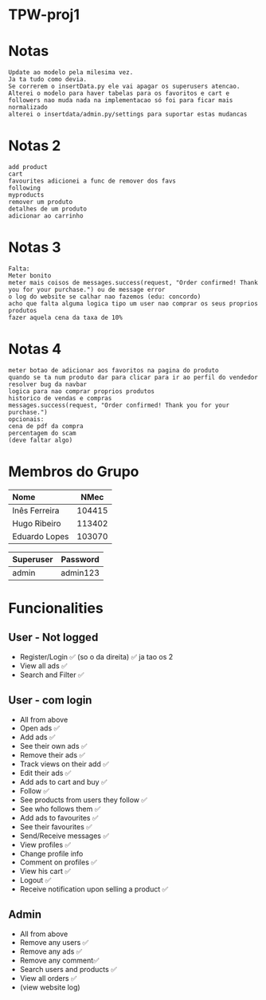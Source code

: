 # TPW-proj1

# Notas
```
Update ao modelo pela milesima vez.
Ja ta tudo como devia.
Se correrem o insertData.py ele vai apagar os superusers atencao.
Alterei o modelo para haver tabelas para os favoritos e cart e followers nao muda nada na implementacao só foi para ficar mais normalizado
alterei o insertdata/admin.py/settings para suportar estas mudancas
```
# Notas 2
```
add product
cart
favourites adicionei a func de remover dos favs
following
myproducts
remover um produto
detalhes de um produto
adicionar ao carrinho
```
# Notas 3
```
Falta:
Meter bonito
meter mais coisos de messages.success(request, "Order confirmed! Thank you for your purchase.") ou de message error
o log do website se calhar nao fazemos (edu: concordo)
acho que falta alguma logica tipo um user nao comprar os seus proprios produtos
fazer aquela cena da taxa de 10%
```
# Notas 4
```
meter botao de adicionar aos favoritos na pagina do produto
quando se ta num produto dar para clicar para ir ao perfil do vendedor
resolver bug da navbar
logica para nao comprar proprios produtos
historico de vendas e compras
messages.success(request, "Order confirmed! Thank you for your purchase.")
opcionais:
cena de pdf da compra
percentagem do scam
(deve faltar algo)
```

# Membros do Grupo

| Nome | NMec |
|:---|:---:|
| Inês Ferreira | 104415 |
| Hugo Ribeiro | 113402 |
| Eduardo Lopes | 103070 |


| Superuser | Password |
|:---|:---:|
| admin | admin123 |

# Funcionalities 

## User - Not logged

- Register/Login ✅ (so o da direita) ✅ ja tao os 2
- View all ads  ✅
- Search and Filter ✅

## User - com login

- All from above
- Open ads ✅
- Add ads ✅
- See their own ads ✅
- Remove their ads ✅
- Track views on their add ✅
- Edit their ads ✅
- Add ads to cart and buy ✅ 
- Follow ✅
- See products from users they follow ✅
- See who follows them ✅
- Add ads to favourites ✅
- See their favourites ✅
- Send/Receive messages ✅ 
- View profiles ✅
- Change profile info 
- Comment on profiles ✅
- View his cart ✅
- Logout ✅
- Receive notification upon selling a product ✅

## Admin

- All from above
- Remove any users ✅
- Remove any ads ✅
- Remove any comment✅
- Search users and products ✅
- View all orders ✅
- (view website log)
